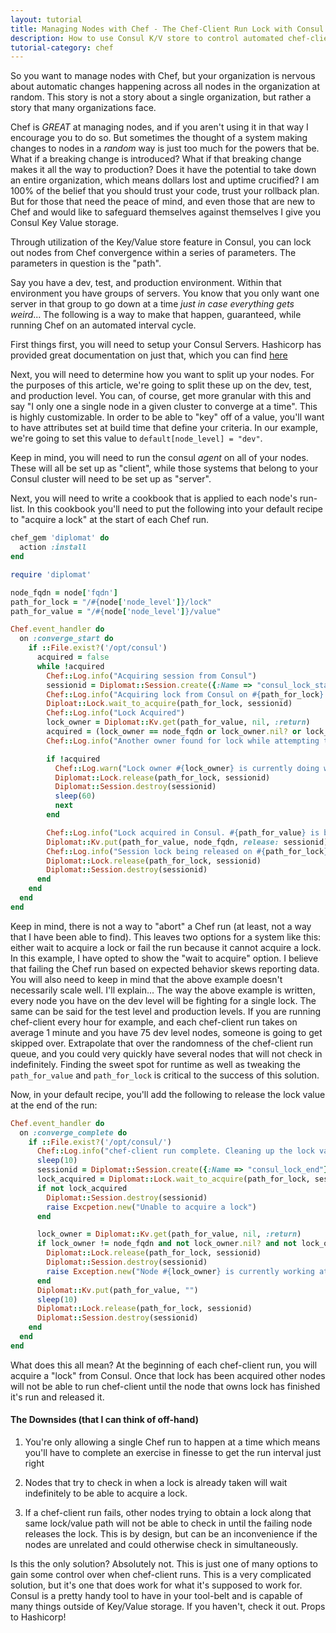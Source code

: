 ```yaml
---
layout: tutorial
title: Managing Nodes with Chef - The Chef-Client Run Lock with Consul
description: How to use Consul K/V store to control automated chef-client runs
tutorial-category: chef
---
```


So you want to manage nodes with Chef, but your organization is nervous about automatic changes happening across all nodes in the organization at random. This story is not a story about a single organization, but rather a story that many organizations face.

Chef is *GREAT* at managing nodes, and if you aren't using it in that way I encourage you to do so. But sometimes the thought of a system making changes to nodes in a _random_ way is just too much for the powers that be. What if a breaking change is introduced? What if that breaking change makes it all the way to production? Does it have the potential to take down an entire organization, which means dollars lost and uptime crucified? I am 100% of the belief that you should trust your code, trust your rollback plan. But for those that need the peace of mind, and even those that are new to Chef and would like to safeguard themselves against themselves I give you Consul Key Value storage.

Through utilization of the Key/Value store feature in Consul, you can lock out nodes from Chef convergence within a series of parameters. The parameters in question is the "path".

Say you have a dev, test, and production environment. Within that environment you have groups of servers. You know that you only want one server in that group to go down at a time _just in case everything gets weird_... The following is a way to make that happen, guaranteed, while running Chef on an automated interval cycle.

First things first, you will need to setup your Consul Servers. Hashicorp has provided great documentation on just that, which you can find <a href="https://www.consul.io/intro/getting-started/agent.html" target="_blank">here</a>

Next, you will need to determine how you want to split up your nodes. For the purposes of this article, we're going to split these up on the dev, test, and production level. You can, of course, get more granular with this and say "I only one a single node in a given cluster to converge at a time". This is highly customizable. In order to be able to "key" off of a value, you'll want to have attributes set at build time that define your criteria. In our example, we're going to set this value to <code>default[node_level] = "dev"</code>.

Keep in mind, you will need to run the consul _agent_ on all of your nodes. These will all be set up as "client", while those systems that belong to your Consul cluster will need to be set up as "server".

Next, you will need to write a cookbook that is applied to each node's run-list. In this cookbook you'll need to put the following into your default recipe to "acquire a lock" at the start of each Chef run.

``` ruby
chef_gem 'diplomat' do
  action :install
end

require 'diplomat'

node_fqdn = node['fqdn']
path_for_lock = "/#{node['node_level']}/lock"
path_for_value = "/#{node['node_level']}/value"

Chef.event_handler do
  on :converge_start do
    if ::File.exist?('/opt/consul')
      acquired = false
      while !acquired
        Chef::Log.info("Acquiring session from Consul")
        sessionid = Diplomat::Session.create({:Name => "consul_lock_start"})
        Chef::Log.info("Acquiring lock from Consul on #{path_for_lock} using sessionid #{sessionid}")
        Diploat::Lock.wait_to_acquire(path_for_lock, sessionid)
        Chef::Log.info("Lock Acquired")
        lock_owner = Diplomat::Kv.get(path_for_value, nil, :return)
        acquired = (lock_owner == node_fqdn or lock_owner.nil? or lock_owner.empty?)
        Chef::Log.info("Another owner found for lock while attempting to acquire using session id #{sessionid}. The owner is #{lock_owner}")

        if !acquired
          Chef::Log.warn("Lock owner #{lock_owner} is currently doing work and has a value in #{path_for_value}. Releasing our lock and retrying")
          Diplomat::Lock.release(path_for_lock, sessionid)
          Diplomat::Session.destroy(sessionid)
          sleep(60)
          next
        end

        Chef::Log.info("Lock acquired in Consul. #{path_for_value} is being set to #{node_fqdn}")
        Diplomat::Kv.put(path_for_value, node_fqdn, release: sessionid)
        Chef::Log.info("Session lock being released on #{path_for_lock}")
        Diplomat::Lock.release(path_for_lock, sessionid)
        Diplomat::Session.destroy(sessionid)
      end
    end
  end
end
```

Keep in mind, there is not a way to "abort" a Chef run (at least, not a way that I have been able to find). This leaves two options for a system like this: either wait to acquire a lock or fail the run because it cannot acquire a lock. In this example, I have opted to show the "wait to acquire" option. I believe that failing the Chef run based on expected behavior skews reporting data. You will also need to keep in mind that the above example doesn't necessarily scale well. I'll explain...
The way the above example is written, every node you have on the dev level will be fighting for a single lock. The same can be said for the test level and production levels. If you are running chef-client every hour for example, and each chef-client run takes on average 1 minute and you have 75 dev level nodes, someone is going to get skipped over. Extrapolate that over the randomness of the chef-client run queue, and you could very quickly have several nodes that will not check in indefinitely. Finding the sweet spot for runtime as well as tweaking the <code>path_for_value</code> and <code>path_for_lock</code> is critical to the success of this solution.

Now, in your default recipe, you'll add the following to release the lock value at the end of the run:

``` ruby
Chef.event_handler do
  on :converge_complete do
    if ::File.exist?('/opt/consul/')
      Chef::Log.info("chef-client run complete. Cleaning up the lock values.")
      sleep(10)
      sessionid = Diplomat::Session.create({:Name => "consul_lock_end"})
      lock_acquired = Diplomat::Lock.wait_to_acquire(path_for_lock, sessionid)
      if not lock_acquired
        Diplomat::Session.destroy(sessionid)
        raise Excpetion.new("Unable to acquire a lock")
      end

      lock_owner = Diplomat::Kv.get(path_for_value, nil, :return)
      if lock_owner != node_fqdn and not lock_owner.nil? and not lock_owner.empty?
        Diplomat::Lock.release(path_for_lock, sessionid)
        Diplomat::Session.destroy(sessionid)
        raise Exception.new("Node #{lock_owner} is currently working at #{path_for_value}")
      end
      Diplomat::Kv.put(path_for_value, "")
      sleep(10)
      Diplomat::Lock.release(path_for_lock, sessionid)
      Diplomat::Session.destroy(sessionid)
    end
  end
end
```

What does this all mean? At the beginning of each chef-client run, you will acquire a "lock" from Consul. Once that lock has been acquired other nodes will not be able to run chef-client until the node that owns lock has finished it's run and released it.

#### The Downsides (that I can think of off-hand)
1. You're only allowing a single Chef run to happen at a time which means you'll have to complete an exercise in finesse to get the run interval just right

2. Nodes that try to check in when a lock is already taken will wait indefinitely to be able to acquire a lock.

3. If a chef-client run fails, other nodes trying to obtain a lock along that same lock/value path will not be able to check in until the failing node releases the lock. This is by design, but can be an inconvenience if the nodes are unrelated and could otherwise check in simultaneously.


Is this the only solution? Absolutely not. This is just one of many options to gain some control over when chef-client runs. This is a very complicated solution, but it's one that does work for what it's supposed to work for. Consul is a pretty handy tool to have in your tool-belt and is capable of many things outside of Key/Value storage. If you haven't, check it out. Props to Hashicorp!
